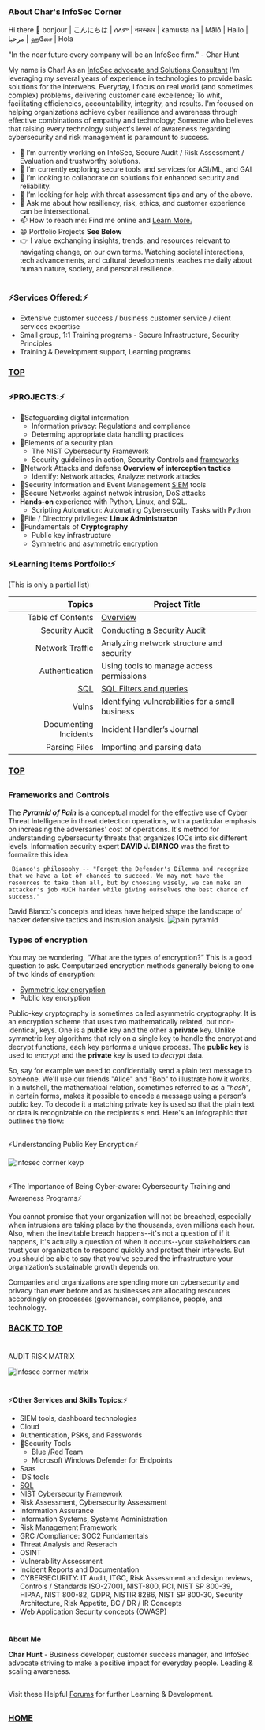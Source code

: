### About Char's InfoSec Corner

Hi there 👋 bonjour | こんにちは | ሰላም | नमस्कार | kamusta na | Mālō | Hallo | مرحبا | ஹலோ | Hola

"In the near future every company will be an InfoSec firm." - Char Hunt

My name is Char! As an [InfoSec advocate and Solutions Consultant](https://www.charhunt.org) I'm leveraging my several years of experience in technologies to provide basic solutions for the interwebs. Everyday, I focus on real world (and sometimes complex) problems, delivering customer care excellence; To whit, facilitating efficiencies, accountability, integrity, and results. I'm focused on helping organizations achieve cyber resilience and awareness through effective combinations of empathy and technology; Someone who believes that raising every technology subject's level of awareness regarding cybersecurity and risk management is paramount to success. 

- 🔭 I’m currently working on InfoSec, Secure Audit / Risk Assessment / Evaluation and trustworthy solutions.
- 🌱 I’m currently exploring secure tools and services for AGI/ML, and GAI
- 👯 I’m looking to collaborate on solutions foir enhanced security and reliability.
- 🤔 I’m looking for help with threat assessment tips and any of the above.
- 💬 Ask me about how resiliency, risk, ethics, and customer experience can be intersectional.
- 📫 How to reach me: Find me online and [Learn More.](https://solo.to/treadm1ll)
- 😄 Portfolio Projects **See Below**
- 👉 I value exchanging insights, trends, and resources relevant to navigating change, on our own terms.
Watching societal interactions, tech advancements, and cultural developments teaches me daily about human nature, society, and personal resilience.
#


### ⚡Services Offered:⚡

- Extensive customer success / business customer service / client services expertise
- Small group, 1:1 Training programs - Secure Infrastructure, Security Principles
- Training & Development support, Learning programs


### [TOP](https://github.com/Char-Hunt/Learning-Info-Sec/blob/main/README.md#about-techiechars-infosec-corner)


##
### ⚡PROJECTS:⚡
- 🔭Safeguarding digital information
  - Information privacy: Regulations and compliance
  - Determing appropriate data handling practices
- 🔭Elements of a security plan
  - The NIST Cybersecurity Framework
  -  Security guidelines in action, Security Controls and [frameworks](https://github.com/Char-Hunt/Learning-Info-Sec#frameworks-and-controls)
- 🔭Network Attacks and defense **Overview of interception tactics**
  - Identify: Network attacks, Analyze: network attacks
- 🔭Security Information and Event Management [SIEM](https://github.com/Char-Hunt/SIEM-What-Is-It#siem-what-is-it) tools
 - 🔭Secure Networks against netwok intrusion, DoS attacks
- **Hands-on** experience with Python, Linux, and SQL.
  - Scripting Automation: Automating Cybersecurity Tasks with Python
- 🔭File / Directory privileges: **Linux Administraton**
- 🔭Fundamentals of **Cryptography**
  - Public key infrastructure
  - Symmetric and asymmetric [encryption](https://github.com/Char-Hunt/Learning-Info-Sec/blob/main/README.md#types-of-encryption)


### ⚡Learning Items Portfolio:⚡
(This is only a partial list)

|  Topics               |          Project Title                                                                                  |
|----------------------:|---------------------------------------------------------------------------------------------------------|
|  Table of Contents    | [Overview]( )                                                                                           |
|  Security Audit       | [Conducting a Security Audit]( )                                                                        |
|  Network Traffic      | Analyzing network structure and security                                                                |
|  Authentication       | Using tools to manage access permissions                                                                |
|  [SQL](https://github.com/Char-Hunt/special-guide) | [SQL Filters and queries](https://github.com/Char-Hunt/Data-Retrievals)    |
|  Vulns                | Identifying vulnerabilities for a small business                                                        |
|  Documenting Incidents| Incident Handler’s Journal                                                                              |
|  Parsing Files        | Importing and parsing data                                                                              |


### [TOP](https://github.com/Char-Hunt/Learning-Info-Sec/blob/main/README.md#about-techiechars-infosec-corner)

 
## 
### Frameworks and Controls
The **_Pyramid of Pain_** is a conceptual model for the effective use of Cyber Threat Intelligence in threat detection operations, with a particular emphasis on increasing the adversaries' cost of operations. It's method for understanding cybersecurity threats that organizes IOCs into six different levels. 
Information security expert **DAVID J. BIANCO** was the first to formalize this idea.

     Bianco's philosophy -- "Forget the Defender's Dilemma and recognize that we have a lot of chances to succeed. We may not have the resources to take them all, but by choosing wisely, we can make an attacker's job MUCH harder while giving ourselves the best chance of success."

David Bianco's concepts and ideas have helped shape the landscape of hacker defensive tactics and instrusion analysis.
![pain pyramid](https://github.com/Char-Hunt/Learning-Info-Sec/assets/138831832/c5567814-c8ad-485e-8e11-bcc12243d593)

### Types of encryption

You may be wondering, “What are the types of encryption?” This is a good question to ask. Computerized encryption methods generally belong to one of two kinds of encryption:

   - [Symmetric key encryption](https://github.com/Char-Hunt/Ecryption-Foundations/blob/main/README.md#ecryption-foundations)
   - Public key encryption

Public-key cryptography is sometimes called asymmetric cryptography. It is an encryption scheme that uses two mathematically related, but non-identical, keys. One is a **public** key and the other a **private** key. Unlike symmetric key algorithms that rely on a single key to handle the encrypt and decrypt functions, each key performs a unique process. The **public key** is used to _encrypt_ and the **private** key is used to _decrypt_ data. 

So, say for example we need to confidentially send a plain text message to someone. We'll use our friends "Alice" and "Bob" to illustrate how it works. In a nutshell, the mathematical relation, sometimes referred to as a "_hash_", in certain forms, makes it possible to encode a message using a person’s public key. To decode it a matching private key is used so that the plain text or data is recognizable on the recipients's end. Here's an infographic that outlines the flow: 
##
⚡Understanding Public Key Encryption⚡

![infosec corrner keyp](https://github.com/user-attachments/assets/c3fd15dc-3b2b-4ed4-ab6a-ed3343fef0b0)

##
⚡The Importance of Being Cyber-aware: Cybersecurity Training and Awareness Programs⚡

You cannot promise that your organization will not be breached, especially when intrusions are taking place by the thousands, even millions each hour. Also, when the inevitable breach happens--it's not a question of if it happens, it's actually a question of when it occurs--your stakeholders can trust your organization to respond quickly and protect their interests. But you should be able to say that you’ve secured the infrastructure your organization’s sustainable growth depends on.

Companies and organizations are spending more on cybersecurity and privacy than ever before and as businesses are allocating resources accordingly on processes (governance), compliance, people, and technology.


### [BACK TO TOP](https://github.com/Char-Hunt/Learning-Info-Sec/blob/main/README.md#about-techiechars-infosec-corner)


#
AUDIT RISK MATRIX

![infosec corrner matrix](https://github.com/user-attachments/assets/7fcb8f45-9962-4f7c-bf70-86789c51b789)

#
⚡**Other Services and Skills Topics**:⚡ 

- SIEM tools, dashboard technologies
- Cloud
- Authentication, PSKs, and Passwords
- 🔭Security Tools
  - Blue /Red Team
  - Microsoft Windows Defender for Endpoints
- Saas
- IDS tools
- [SQL](https://github.com/Char-Hunt/special-guide)
- NIST Cybersecurity Framework
- Risk Assessment, Cybersecurity Assessment
- Information Assurance
- Information Systems, Systems Administration
- Risk Management Framework
- GRC /Compliance: SOC2 Fundamentals
- Threat Analysis and Reserach
- OSINT
- Vulnerability Assessment
- Incident Reports and Documentation
- CYBERSECURITY: IT Audit, ITGC, Risk Assessment and design reviews, Controls / Standards ISO-27001, NIST-800, PCI, NIST SP 800-39, HIPAA, NIST 800-82, GDPR, NISTIR 8286, NIST SP 800-30, Security Architecture, Risk Appetite, BC / DR / IR Concepts
- Web Application Security concepts (OWASP)

#
**About Me**

**Char Hunt** - Business developer, customer success manager, and InfoSec advocate striving to make a positive impact for everyday people. Leading & scaling awareness.

##
Visit these Helpful [Forums](https://github.com/Char-Hunt/Forums/blob/main/README.md#forums ) for further Learning & Development.

##

### [HOME](https://github.com/Char-Hunt)

